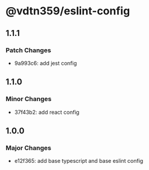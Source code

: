 # @vdtn359/eslint-config

## 1.1.1

### Patch Changes

-   9a993c6: add jest config

## 1.1.0

### Minor Changes

-   37f43b2: add react config

## 1.0.0

### Major Changes

-   e12f365: add base typescript and base eslint config
